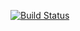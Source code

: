 [![Build Status](https://travis-ci.org/jamesmcclain/gdal-warp-bindings.svg?branch=master)](https://travis-ci.org/jamesmcclain/gdal-warp-bindings)
